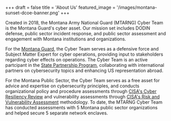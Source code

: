 +++
draft = false
title = 'About Us'
featured_image = '/images/montana-sunset-dcoe-banner.png'
+++

Created in 2018, the Montana Army National Guard (MTARNG) Cyber Team is the Montana Guard's cyber asset. Our mission set includes DODIN defense, public sector incident response, and public sector assessment and engagement with Montana institutions and organizations.

For the [Montana Guard](https://montanaguard.gov/), the Cyber Team serves as a defensive force and Subject Matter Expert for cyber operations, providing input to stakeholders regarding cyber effects on operations. The Cyber Team is an active partcipant in the [State Partnership Program](https://www.nationalguard.mil/Leadership/Joint-Staff/J-5/International-Affairs-Division/State-Partnership-Program/), collaborating with international partners on cybersecurity topics and enhancing US representation abroad.

For the Montana Public Sector, the Cyber Team serves as a free asset for advice and expertise on cybersecurity principles, and conducts organizational policy and procedure assessments through [CISA's Cyber Resiliency Review](https://www.cisa.gov/resources-tools/services/cyber-resilience-review-crr) and vulnerability assessments through [CISA's Risk and Vulnerability Assessment](https://www.cisa.gov/resources-tools/resources/risk-and-vulnerability-assessments) methodology. To date, the MTARNG Cyber Team has conducted assessments with 5 Montana public sector organizations and helped secure 5 separate network enclaves.
